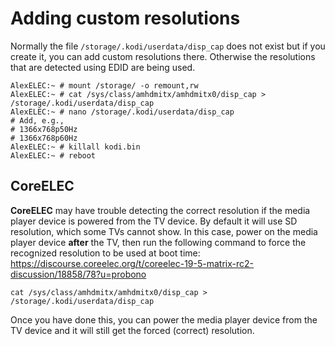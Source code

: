 # Adding custom resolutions

Normally the file `/storage/.kodi/userdata/disp_cap` does not exist but if you create it, you can add custom resolutions there. Otherwise the resolutions that are detected using EDID are being used.

```
AlexELEC:~ # mount /storage/ -o remount,rw
AlexELEC:~ # cat /sys/class/amhdmitx/amhdmitx0/disp_cap > /storage/.kodi/userdata/disp_cap
AlexELEC:~ # nano /storage/.kodi/userdata/disp_cap
# Add, e.g.,
# 1366x768p50Hz
# 1366x768p60Hz
AlexELEC:~ # killall kodi.bin
AlexELEC:~ # reboot
```

## CoreELEC

__CoreELEC__ may have trouble detecting the correct resolution if the media player device is powered from the TV device. By default it will use SD resolution, which some TVs cannot show. In this case, power on the media player device __after__ the TV, then run the following command to force the recognized resolution to be used at boot time: https://discourse.coreelec.org/t/coreelec-19-5-matrix-rc2-discussion/18858/78?u=probono

```
cat /sys/class/amhdmitx/amhdmitx0/disp_cap > /storage/.kodi/userdata/disp_cap
```

Once you have done this, you can power the media player device from the TV device and it will still get the forced (correct) resolution.
